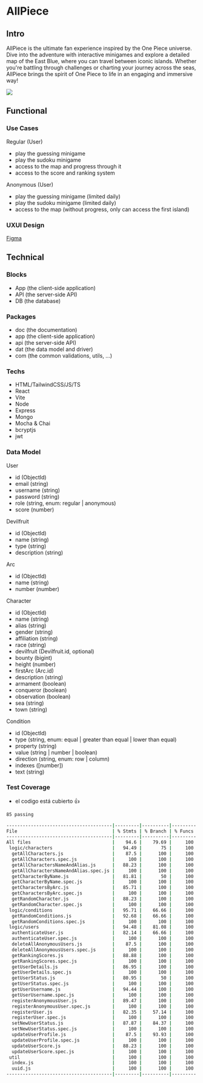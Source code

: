 # AllPiece

## Intro

AllPiece is the ultimate fan experience inspired by the One Piece universe. Dive into the adventure with interactive minigames and explore a detailed map of the East Blue, where you can travel between iconic islands. Whether you're battling through challenges or charting your journey across the seas, AllPiece brings the spirit of One Piece to life in an engaging and immersive way!

![](https://media.giphy.com/media/UTek0q3N8osh8agH4Y/giphy.gif?cid=ecf05e47hxd5z63sxe9b828ydc8k1zu2gywzryo0palmjq52&ep=v1_gifs_search&rid=giphy.gif&ct=g)

## Functional

### Use Cases

Regular (User)
- play the guessing minigame
- play the sudoku minigame
- access to the map and progress through it
- access to the score and ranking system

Anonymous (User)
- play the guessing minigame (limited daily)
- play the sudoku minigame (limited daily)
- access to the map (without progress, only can access the first island)

### UXUI Design

[Figma](https://www.figma.com/proto/WdfN0Bhl9UcAXnvUwuotVD/AllPiece?node-id=1-2&node-type=frame&t=EyAbcwRMjbLGnUQB-0&scaling=scale-down&content-scaling=fixed&page-id=0%3A1&starting-point-node-id=1%3A2)

## Technical

### Blocks

- App (the client-side application)
- API (the server-side API)
- DB (the database)

### Packages

- doc (the documentation)
- app (the client-side application)
- api (the server-side API)
- dat (the data model and driver)
- com (the common validations, utils, ...)

### Techs

- HTML/TailwindCSS/JS/TS
- React
- Vite
- Node
- Express
- Mongo
- Mocha & Chai
- bcryptjs
- jwt

### Data Model

User
- id (ObjectId)
- email (string)
- username (string)
- password (string)
- role (string, enum: regular | anonymous)
- score (number)

Devilfruit
- id (ObjectId)
- name (string)
- type (string)
- description (string)

Arc
- id (ObjectId)
- name (string)
- number (number)

Character
- id (ObjectId)
- name (string)
- alias (string)
- gender (string)
- affiliation (string)
- race (string)
- devilfruit (Devilfruit.id, optional)
- bounty (bigint)
- height (number)
- firstArc (Arc.id)
- description (string)
- armament (boolean)
- conqueror (boolean)
- observation (boolean)
- sea (string)
- town (string)

Condition
- id (ObjectId) <!-- el id -->
- type (string, enum: equal | greater than equal | lower than equal) <!-- para poder hacer la comparación -->
- property (string) <!-- que propiedad queremos comparar -->
- value (string | number | boolean) <!-- el valor de la propiedad que queremos comparar -->
- direction (string, enum: row | column) <!-- la direccion de la condición para evitar exclusiones -->
- indexes ([number]) <!-- el indice en el que estara la condición en el tablero -->
- text (string) <!-- el texto que se imprimirá por pantalla en el minijuego para decirle la condicion al usuario -->

### Test Coverage

- el codigo está cubierto 👍

```sh
85 passing

---------------------------------------|---------|----------|---------|---------|-------------------
File                                   | % Stmts | % Branch | % Funcs | % Lines | Uncovered Line #s 
---------------------------------------|---------|----------|---------|---------|-------------------
All files                              |    94.6 |    79.69 |     100 |   94.59 |                   
 logic/characters                      |   94.49 |       75 |     100 |   94.49 |                   
  getAllCharacters.js                  |    87.5 |      100 |     100 |    87.5 | 12,20             
  getAllCharacters.spec.js             |     100 |      100 |     100 |     100 |                   
  getAllCharactersNameAndAlias.js      |   88.23 |      100 |     100 |   88.23 | 13,21             
  getAllCharactersNameAndAlias.spec.js |     100 |      100 |     100 |     100 |                   
  getCharacterByName.js                |   81.81 |       50 |     100 |   81.81 | 14-15,23-24       
  getCharacterByName.spec.js           |     100 |      100 |     100 |     100 |                   
  getCharactersByArc.js                |   85.71 |      100 |     100 |   85.71 | 14,22,28          
  getCharactersByArc.spec.js           |     100 |      100 |     100 |     100 |                   
  getRandomCharacter.js                |   88.23 |      100 |     100 |   88.23 | 12,20             
  getRandomCharacter.spec.js           |     100 |      100 |     100 |     100 |                   
 logic/conditions                      |   95.71 |    66.66 |     100 |   95.65 |                   
  getRandomConditions.js               |   92.68 |    66.66 |     100 |    92.5 | 14,22,28          
  getRandomConditions.spec.js          |     100 |      100 |     100 |     100 |                   
 logic/users                           |   94.48 |    81.08 |     100 |   94.48 |                   
  authenticateUser.js                  |   82.14 |    66.66 |     100 |   82.14 | 15-16,25-26,35    
  authenticateUser.spec.js             |     100 |      100 |     100 |     100 |                   
  deleteAllAnonymousUsers.js           |    87.5 |      100 |     100 |    87.5 | 10                
  deleteAllAnonymousUsers.spec.js      |     100 |      100 |     100 |     100 |                   
  getRankingScores.js                  |   88.88 |      100 |     100 |   88.88 | 13,22             
  getRankingScores.spec.js             |     100 |      100 |     100 |     100 |                   
  getUserDetails.js                    |   86.95 |      100 |     100 |   86.95 | 13,21,29          
  getUserDetails.spec.js               |     100 |      100 |     100 |     100 |                   
  getUserStatus.js                     |   80.95 |       50 |     100 |   80.95 | 13-14,20-21       
  getUserStatus.spec.js                |     100 |      100 |     100 |     100 |                   
  getUserUsername.js                   |   94.44 |      100 |     100 |   94.44 | 15                
  getUserUsername.spec.js              |     100 |      100 |     100 |     100 |                   
  registerAnonymousUser.js             |   89.47 |      100 |     100 |   89.47 | 17,23             
  registerAnonymousUser.spec.js        |     100 |      100 |     100 |     100 |                   
  registerUser.js                      |   82.35 |    57.14 |     100 |   82.35 | 18-19,28,36-37,47 
  registerUser.spec.js                 |     100 |      100 |     100 |     100 |                   
  setNewUserStatus.js                  |   87.87 |    84.37 |     100 |   87.87 | 28-29,37-38       
  setNewUserStatus.spec.js             |     100 |      100 |     100 |     100 |                   
  updateUserProfile.js                 |    87.5 |    93.93 |     100 |    87.5 | 17,30,44,54,62,68 
  updateUserProfile.spec.js            |     100 |      100 |     100 |     100 |                   
  updateUserScore.js                   |   88.23 |      100 |     100 |   88.23 | 13,22             
  updateUserScore.spec.js              |     100 |      100 |     100 |     100 |                   
 util                                  |     100 |      100 |     100 |     100 |                   
  index.js                             |     100 |      100 |     100 |     100 |                   
  uuid.js                              |     100 |      100 |     100 |     100 |                   
---------------------------------------|---------|----------|---------|---------|-------------------
```